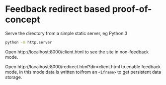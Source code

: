 # Feedback redirect based proof-of-concept

Serve the directory from a simple static server, eg Python 3

```bash
python -m http.server
```

Open http://localhost:8000/client.html to see the site in non-feedback mode.

Open http://localhost:8000/redirect.html?dir=client.html to enable feedback mode,
in this mode data is written to/from an `<iframe>` to get persistent data storage.

